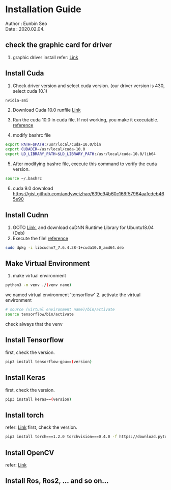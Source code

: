 # Installation Guide
Author : Eunbin Seo <br/>
Date : 2020.02.04.

## check the graphic card for driver
1. graphic driver install
refer: [Link](https://codechacha.com/ko/install-nvidia-driver-ubuntu/)

## Install Cuda
1. Check driver version and select cuda version. (our driver version is 430, select cuda 10.1) <br/>
~~~bash
nvidia-smi
~~~
2. Download Cuda 10.0 runfile 
[Link](https://developer.nvidia.com/cuda-10.0-download-archive-base?target_os=Linux&target_arch=x86_64&target_distro=Ubuntu&target_version=1804&target_type=runfilelocal)

3. Run the cuda 10.0 in cuda file. If not working, you make it executable.
[reference](http://blog.naver.com/PostView.nhn?blogId=angelkim88&logNo=221630554860&parentCategoryNo=&categoryNo=73&viewDate=&isShowPopularPosts=true&from=search)

4. modify bashrc file
~~~bash
export PATH=$PATH:/usr/local/cuda-10.0/bin
export CUDADIR=/usr/local/cuda-10.0
export LD_LIBRARY_PATH=$LD_LIBRARY_PATH:/usr/local/cuda-10.0/lib64
~~~
5. After modifying bashrc file, execute this command to verify the cuda version.
~~~bash
source ~/.bashrc
~~~

6. cuda 9.0 download
https://gist.github.com/andyweizhao/639e94b60c166f57964aafedeb465e90

## Install Cudnn
1. GOTO [Link](https://developer.nvidia.com/rdp/cudnn-download), and download cuDNN Runtime Library for Ubuntu18.04 (Deb)
2. Execute the file!
[reference](https://pythonkim.tistory.com/71)
~~~ bash
sudo dpkg -i libcudnn7_7.6.4.38-1+cuda10.0_amd64.deb 
~~~

## Make Virtual Environment
1. make virtual environment
~~~ bash
python3 -m venv ./(venv name)
~~~
we named virtual environment 'tensorflow'
2. activate the virtual environment
~~~ bash
# source (virtual environment name)/bin/activate
source tensorflow/bin/activate 
~~~
check always that the venv 
## Install Tensorflow
first, check the version.
~~~ bash
pip3 install tensorflow-gpu==(version)
~~~
## Install Keras
first, check the version.
~~~ bash
pip3 install keras==(version)
~~~
## Install torch
refer: [Link](https://pytorch.org/get-started/previous-versions/)
first, check the version.
~~~ bash
pip3 install torch===1.2.0 torchvision===0.4.0 -f https://download.pytorch.org/whl/torch_stable.html
~~~
## Install OpenCV
refer: [Link](https://webnautes.tistory.com/1186)

## Install Ros, Ros2, ... and so on...
